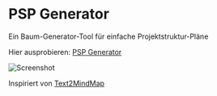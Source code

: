 # PSP Generator
Ein Baum-Generator-Tool für einfache Projektstruktur-Pläne

Hier ausprobieren: [PSP Generator](https://tryops.github.io/psp-generator/)

![Screenshot](https://i.imgur.com/8vNrZlt.png)


Inspiriert von [Text2MindMap](https://tobloef.com/text2mindmap/)
